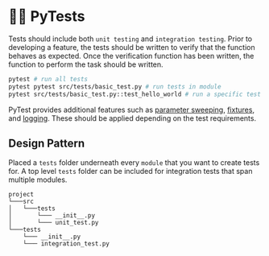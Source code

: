 # 👨‍🔬 PyTests
Tests should include both `unit testing` and `integration testing`.  Prior to developing a feature, the tests should be written to verify that the function behaves as expected.  Once the verification function has been written, the function to perform the task should be written.

```bash
pytest # run all tests
pytest pytest src/tests/basic_test.py # run tests in module
pytest src/tests/basic_test.py::test_hello_world # run a specific test
```

PyTest provides additional features such as [parameter sweeping](https://docs.pytest.org/en/7.1.x/example/parametrize.html), [fixtures](https://docs.pytest.org/en/7.1.x/explanation/fixtures.html?highlight=fixtures), and [logging](https://docs.pytest.org/en/7.1.x/how-to/logging.html?highlight=fixtures).  These should be applied depending on the test requirements.

## Design Pattern
Placed a `tests` folder underneath every `module` that you want to create tests for.  A top level `tests` folder can be included for integration tests that span multiple modules.

```
project
└───src
│   └───tests
│       └─── __init__.py
│       └─── unit_test.py
└───tests
    └─── __init__.py
    └─── integration_test.py
```
